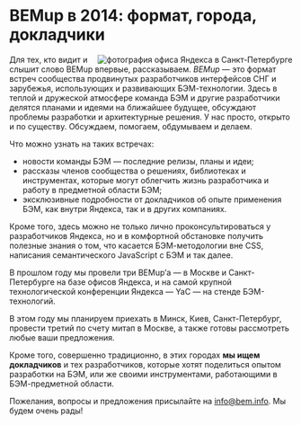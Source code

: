 # BEMup в 2014: формат, города, докладчики

<img style="float: right" src="https://img-fotki.yandex.ru/get/15530/158800653.1/0_111ffb_a69aaea3_orig" alt="фотография офиса Яндекса в Санкт-Петербурге" title="BEMup в Санкт-Петербурге" />

Для тех, кто видит и слышит слово BEMup впервые, рассказываем. *BEMup* — это формат встреч сообщества продвинутых
разработчиков интерфейсов СНГ и зарубежья, использующих и развивающих БЭМ-технологии. Здесь в теплой и дружеской
атмосфере команда БЭМ и другие разработчики делятся планами и идеями на ближайшее будущее, обсуждают проблемы
разработки и архитектурные решения. У нас просто, открыто и по существу. Обсуждаем, помогаем, обдумываем и делаем.

Что можно узнать на таких встречах:

  * новости команды БЭМ — последние релизы, планы и идеи;
  * рассказы членов сообщества о решениях, библиотеках и инструментах, которые могут облегчить жизнь разработчика
  и работу в предметной области БЭМ;
  * эксклюзивные подробности от докладчиков об опыте применения БЭМ, как внутри Яндекса, так и в других компаниях.

Кроме того, здесь можно не только лично проконсультироваться у разработчиков Яндекса, но и в комфортной обстановке
получить полезные знания о том, что касается БЭМ-методологии вне CSS, написания семантического JavaScript с БЭМ и
так далее.

В прошлом году мы провели три BEMup’а — в Москве и Санкт-Петербурге на базе офисов Яндекса, и на самой крупной
технологической конференции Яндекса — YaC — на стенде БЭМ-технологий.

В этом году мы планируем приехать в Минск, Киев, Санкт-Петербург, провести третий по счету митап в Москве, а также
готовы рассмотреть любые ваши предложения.

Кроме того, совершенно традиционно, в этих городах **мы ищем докладчиков** и тех разработчиков, которые хотят поделиться
опытом разработки на БЭМ, или же своими инструментами, работающими в БЭМ-предметной области.

Пожелания, вопросы и предложения присылайте на [info@bem.info](mailto:info@bem.info). Мы будем очень рады!
